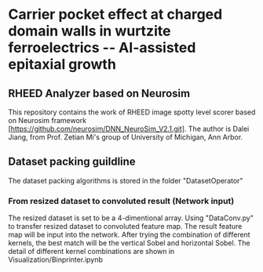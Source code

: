 # Carrier pocket effect at charged domain walls in wurtzite ferroelectrics -- AI-assisted epitaxial growth
## RHEED Analyzer based on Neurosim

This repository contains the work of RHEED image spotty level scorer based on Neurosim framework [https://github.com/neurosim/DNN_NeuroSim_V2.1.git]. The author is Dalei Jiang, from Prof. Zetian Mi's group of University of Michigan, Ann Arbor.
## Dataset packing guildline
The dataset packing algorithms is stored in the folder "DatasetOperator"

### From resized dataset to convoluted result (Network input)
The resized dataset is set to be a 4-dimentional array. Using "DataConv.py" to transfer resized dataset to convoluted feature map. The result feature map will be input into the network. After trying the combination of different kernels, the best match will be the vertical Sobel and horizontal Sobel. The detail of different kernel combinations are shown in Visualization/Binprinter.ipynb

